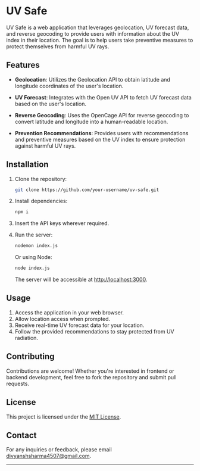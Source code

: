 # UV Safe

UV Safe is a web application that leverages geolocation, UV forecast data, and reverse geocoding to provide users with information about the UV index in their location. The goal is to help users take preventive measures to protect themselves from harmful UV rays.

## Features

- **Geolocation**: Utilizes the Geolocation API to obtain latitude and longitude coordinates of the user's location.
  
- **UV Forecast**: Integrates with the Open UV API to fetch UV forecast data based on the user's location.

- **Reverse Geocoding**: Uses the OpenCage API for reverse geocoding to convert latitude and longitude into a human-readable location.

- **Prevention Recommendations**: Provides users with recommendations and preventive measures based on the UV index to ensure protection against harmful UV rays.

## Installation

1. Clone the repository:

    ```bash
    git clone https://github.com/your-username/uv-safe.git
    ```

2. Install dependencies:

    ```bash
    npm i
    ```

4. Insert the API keys wherever required.

3. Run the server:

    ```bash
    nodemon index.js
    ```

   Or using Node:

    ```bash
    node index.js
    ```

   The server will be accessible at [http://localhost:3000](http://localhost:3000).



## Usage

1. Access the application in your web browser.
2. Allow location access when prompted.
3. Receive real-time UV forecast data for your location.
4. Follow the provided recommendations to stay protected from UV radiation.

## Contributing

Contributions are welcome! Whether you're interested in frontend or backend development, feel free to fork the repository and submit pull requests.

## License

This project is licensed under the [MIT License](LICENSE).

## Contact

For any inquiries or feedback, please email [divyanshsharma4507@gmail.com](mailto:divyanshsharma4507@gmail.com).

---
